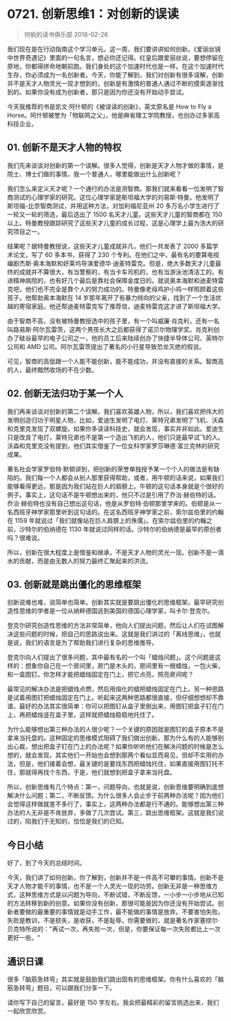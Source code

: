 # 0721. 创新思维1：对创新的误读
> 何帆的读书俱乐部
2018-02-26

我们现在是在行动指南这个学习单元。这一周，我们要讲讲如何创新。《爱丽丝镜中世界奇遇记》里面的一句名言，想必你还记得。红皇后跟爱丽丝说，要想停留在原地，你都得拼命地朝前跑。我们身处的这个加速时代也是一样。在这个加速时代生存，你必须成为一名创新者。今天，你能了解到，我们对创新有很多误解，创新并不是天才人物灵光一现才想到的，创新是有激情的普通人通过不断的摸索逐渐找到的。如果你没有成为创新者，那只是因为你还没有开始动手尝试。

今天我推荐的书是凯文·阿什顿的《被误读的创新》，英文原名是 How to Fly a Horse。阿什顿被誉为「物联网之父」，他是麻省理工学院教授，也创办过多家高科技企业。

## 01. 创新不是天才人物的特权

我们先来谈谈对创新的第一个误解。很多人觉得，创新是天才人物才做的事情，是院士、博士们做的事情，我一个普通人，哪里能做出什么创新呢？

我们怎么来定义天才呢？一个通行的办法是测智商。那我们就来看看一位发明了智商测试的心理学家的研究。这位心理学家是斯坦福大学的刘易斯·特曼。他发明了斯坦福-比奈智商测试，并用这种方法，对加利福尼亚州 20 多万名小学生进行了一轮又一轮的筛选，最后选出了 1500 名天才儿童。这些天才儿童的智商都在 150 以上。特曼教授跟踪研究了这些天才儿童的成长过程，这是心理学上最为浩大的研究项目之一。

结果呢？据特曼教授说，这些天才儿童成就非凡，他们一共发表了 2000 多篇学术论文，写了 60 多本书，获得了 230 个专利。在他们之中，最有名的要算电视编剧杰斯·奥本海默和好莱坞导演爱德华·迪麦特雷克。但是，绝大多数天才儿童最终的成就并不算很大，有当警察的，有当卡车司机的，也有当游泳池清洁工的。有进精神病院的，也有好几个最后是靠社会保障金度日的。就说奥本海默和迪麦特雷克吧，他们也不完全是靠个人的努力成功的。特曼像老母鸡护小鸡一样照顾着这些孩子。他帮助奥本海默在 14 岁那年离开了有暴力倾向的父亲，找到了一个生活优越的寄宿家庭。他还帮迪麦特雷克写了推荐信，迪麦特雷克这才进了斯坦福大学。

由于智商不高，没有被特曼教授选中的孩子里，有一个叫威廉·肖克利，还有一名叫路易斯·阿尔瓦雷茨，这两个男孩长大之后都获得了诺贝尔物理学奖。肖克利创办了硅谷最早的电子公司之一，他的员工后来陆续创办了快捷半导体公司、英特尔公司和 AMD 公司。阿尔瓦雷茨提出了著名的小行星导致恐龙灭绝的假说。

可见，智商的高低跟一个人能不能创新，能不能成功，并没有直接的关系。智商高的人，最终黯然收场的不在少数。

## 02. 创新无法归功于某一个人

我们再来谈谈对创新的第二个误解。我们喜欢英雄人物，所以，我们喜欢把伟大的发明创造归功于明星人物，比如，爱迪生发明了电灯、莱特兄弟发明了飞机、沃森和克里克发现了双螺旋。如果你多读读科技史，就会发现，事实并非如此。爱迪生只是改良了电灯，莱特兄弟也不是第一个造出飞机的人，他们只是最早试飞的人。沃森和克里克没有提到，他们其实借鉴了一位女科学家罗莎琳德·富兰克林的研究成果。

著名社会学家罗伯特·默顿讲到，把创新的荣誉单独授予某一个个人的做法是有缺陷的。我们每一个人都会从别人那里获得帮助，或者，用牛顿的话来说，如果我们能够看得更远，那是因为我们站在巨人的肩膀上。牛顿的这句话本身就是个很好的例子。事实上，这句话不是牛顿想出来的，他只不过是引用了乔治·赫伯特的话。乔治·赫伯特也没有自己想出这句话，他是从罗伯特·伯顿那里学来的。伯顿是从一名西班牙神学家那里听到这句话的。在这名西班牙神学家之前，索尔兹伯里的约翰在 1159 年就说过「我们就像站在巨人肩膀上的侏儒」。在索尔兹伯里的约翰之前，沙特尔的伯纳德在 1130 年就说过同样的话。沙特尔的伯纳德是最早的原创者吗？很难说。

所以，创新在很大程度上是借鉴和继承，不是天才人物的灵光一现。创新不是一滴水的贡献，而是由无数人的努力最终汇聚起来的洪流。

## 03. 创新就是跳出僵化的思维框架

创新说难也难，说简单也简单。创新其实就是要跳出僵化的思维框架。最早研究创造性思维的学者是一位从纳粹德国逃到美国的德国心理学家，叫卡尔·登克尔。

登克尔研究创造性思维的方法非常简单，他向人们提出问题，然后让人们在试图解决这些问题的时候，把自己的思路说出来。这就是我们讲过的「离线思维」，也就是说，我们的语言是为了帮助我们进行复杂的思维推导。

登克尔向人们提出了很多问题，其中最有名的一个叫「蜡烛问题」。这个问题是这样的：想象你自己在一个房间里，房门是木头的，房间里有一根蜡烛，一包火柴，和一盒图钉。你怎样才能把蜡烛固定在门上，把它点亮，照亮房间呢？

最常见的解决办法是把蜡烛点燃，然后用熔化的蜡把蜡烛固定在门上。另一种思路是试着用图钉把蜡烛固定在门上。听起来这两种思路都很直接，但仔细想想却不靠谱。最好的办法其实很简单：你可以把图钉从盒子里倒出来，用图钉把盒子钉在门上，再把蜡烛竖在盒子里，这样就把蜡烛稳稳地托住了。

为什么能够想出第三种办法的人很少呢？一个关键的原因就是图钉的盒子原本不是拿来当托盘的。这种固定的思维模式阻碍了我们做出创新。那为什么有的人能够别出心裁，想出把盒子钉在门上的办法呢？如果你听听他们在解决问题的时候是怎么想的，就会发现，其实他们一开始也会想到那两个看似显而易见，但却不实用的办法，但是，他们接着会想，最关键的是要找东西把蜡烛托住，如果直接用图钉托不住，那就得再找个东西，于是，他们就想到把盒子拿来当托盘。

所以，创新思维有几个特点：第一，问题导向，也就是说，创新思维要明确到底想解决什么问题；第二，不断反馈。为什么很多人会止步于前两种办法呢？因为他们会觉得这样做就差不多行了，事实上，这两种办法都是行不通的。能够想出第三种办法的人无非是不肯放弃，多做了几次尝试。第三，跳出思维框架。这就是我们说过的，陷我们于无知的，恰恰是我们的已知。

## 今日小结

好了，到了今天的总结时间。

今天，我们讲了如何创新。你了解到，创新并不是一件高不可攀的事情。创新不是天才人物才能干的事情，也不是一个人灵光一现的功劳。创新无非是一种思维方式，这种思维方式是以问题为导向，不断试错，不断反馈，一小步一小步地从已知的方法转移到新的创意。如果你没有创新，那很可能是因为你还没有开始尝试。创新者要做的最重要的事情就是动手工作，最不能做的事情是放弃。不要害怕失败。失败是教训，不是损失，是收获，不是耻辱。你需要做的，就是著名作家塞缪尔·贝克特所说的："再试一次，再失败一次，但是，你要保证每一次失败都比上一次更好一些。"

## 通识日课

很多「脑筋急转弯」其实就是鼓励我们跳出固有的思维框架。你有什么喜欢的「脑筋急转弯」题目，可以跟我们分享一下。

请你写下自己的留言，最好是 150 字左右。我会把最精彩的留言挑选出来，我们一起欣赏欣赏。


